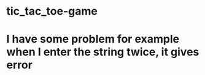 # tic_tac_toe-game

# I have some problem for example when I enter the string twice, it gives error
